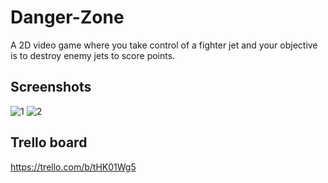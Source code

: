 # Danger-Zone
A 2D video game where you take control of a fighter jet and your objective is to destroy enemy jets to score points.

## Screenshots
![1](https://user-images.githubusercontent.com/53997424/88039975-8d7bb500-cb48-11ea-8b32-67c1a2ecc74a.PNG)
![2](https://user-images.githubusercontent.com/53997424/88039983-8f457880-cb48-11ea-9a1c-986149382e6e.PNG)

## Trello board
https://trello.com/b/tHK01Wg5
